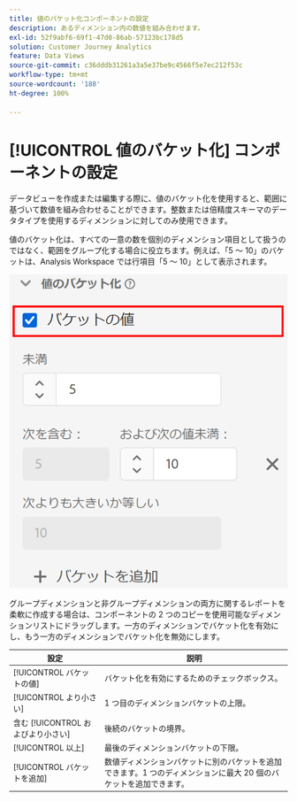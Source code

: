 ```yaml
---
title: 値のバケット化コンポーネントの設定
description: あるディメンション内の数値を組み合わせます。
exl-id: 52f9abf6-69f1-47d0-86ab-57123bc178d5
solution: Customer Journey Analytics
feature: Data Views
source-git-commit: c36dddb31261a3a5e37be9c4566f5e7ec212f53c
workflow-type: tm+mt
source-wordcount: '188'
ht-degree: 100%

---
```


# [!UICONTROL 値のバケット化] コンポーネントの設定

データビューを作成または編集する際に、値のバケット化を使用すると、範囲に基づいて数値を組み合わせることができます。整数または倍精度スキーマのデータタイプを使用するディメンションに対してのみ使用できます。

値のバケット化は、すべての一意の数を個別のディメンション項目として扱うのではなく、範囲をグループ化する場合に役立ちます。例えば、「5 ～ 10」のバケットは、Analysis Workspace では行項目「5 ～ 10」として表示されます。

![値のバケット化](../assets/value-bucketing.png)

グループディメンションと非グループディメンションの両方に関するレポートを柔軟に作成する場合は、コンポーネントの 2 つのコピーを使用可能なディメンションリストにドラッグします。一方のディメンションでバケット化を有効にし、もう一方のディメンションでバケット化を無効にします。

| 設定 | 説明 |
| --- | --- |
| [!UICONTROL バケットの値] | バケット化を有効にするためのチェックボックス。 |
| [!UICONTROL より小さい] | 1 つ目のディメンションバケットの上限。 |
| 含む [!UICONTROL およびより小さい] | 後続のバケットの境界。 |
| [!UICONTROL 以上] | 最後のディメンションバケットの下限。 |
| [!UICONTROL バケットを追加] | 数値ディメンションバケットに別のバケットを追加できます。1 つのディメンションに最大 20 個のバケットを追加できます。 |

